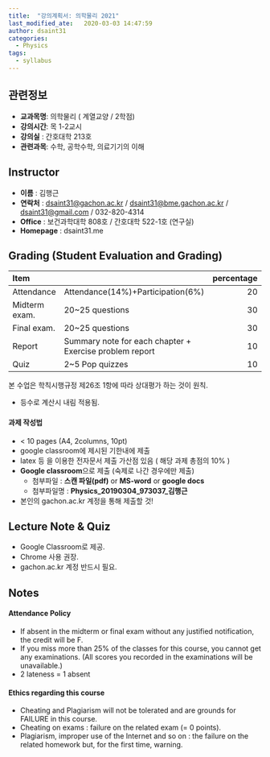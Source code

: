 ```yaml
---
title:  "강의계획서: 의학물리 2021"
last_modified_ate:   2020-03-03 14:47:59
author: dsaint31
categories: 
  - Physics
tags: 
  - syllabus
---
```


## 관련정보

* **교과목명**:  의학물리 ( 계열교양 / 2학점)
* **강의시간**: 목 1-2교시
* **강의실** : 간호대학 213호
* **관련과목**: 수학, 공학수학, 의료기기의 이해

## Instructor

* **이름** : 김행근
* **연락처** : dsaint31@gachon.ac.kr / dsaint31@bme.gachon.ac.kr / dsaint31@gmail.com / 032-820-4314
* **Office** : 보건과학대학 808호 / 간호대학 522-1호 (연구실)
* **Homepage** : dsaint31.me

## Grading (Student Evaluation and Grading)

| Item |             |  percentage |
|:---|:---|---:|
| Attendance | Attendance(14%)+Participation(6%) | 20 |
| Midterm exam. | 20~25 questions | 30 |
| Final exam. | 20~25 questions | 30 |
| Report | Summary note for each chapter + Exercise problem report | 10 |
| Quiz | 2~5 Pop quizzes | 10 |

본 수업은 학칙시행규정 제26조 1항에 따라 상대평가 하는 것이 원칙.

* 등수로 계산시 내림 적용됨.

#### 과제 작성법

* < 10 pages (A4, 2columns, 10pt)
* google classroom에 제시된 기한내에 제출
*  latex 등 을 이용한 전자문서 제출 가산점 있음 ( 해당 과제 총점의 10% ) 
*  **Google classroom**으로 제출 (숙제로 나간 경우에만 제출)
   * 첨부파일 : **스캔 파일(pdf)** or **MS-word** or **google docs**
   * 첨부파일명 : **Physics_20190304_973037_김행근**
* 본인의 gachon.ac.kr 계정을 통해 제출할 것! 

## Lecture Note & Quiz

* Google Classroom로 제공.
* Chrome 사용 권장.
* gachon.ac.kr 계정 반드시 필요.

## Notes

#### Attendance Policy 

* If absent in the midterm or final exam without any justified notification, the credit will be F. 
* If you miss more than 25% of the classes for this course, you cannot get any examinations. (All scores you recorded in the examinations will be unavailable.) 
*  2 lateness = 1 absent

#### Ethics regarding this course

 * Cheating and Plagiarism will not be tolerated and are grounds for FAILURE in this course. 
 * Cheating on exams : failure on the related exam (= 0 points). 
 * Plagiarism, improper use of the Internet and so on : the failure on the related homework but, for the first time, warning. 
